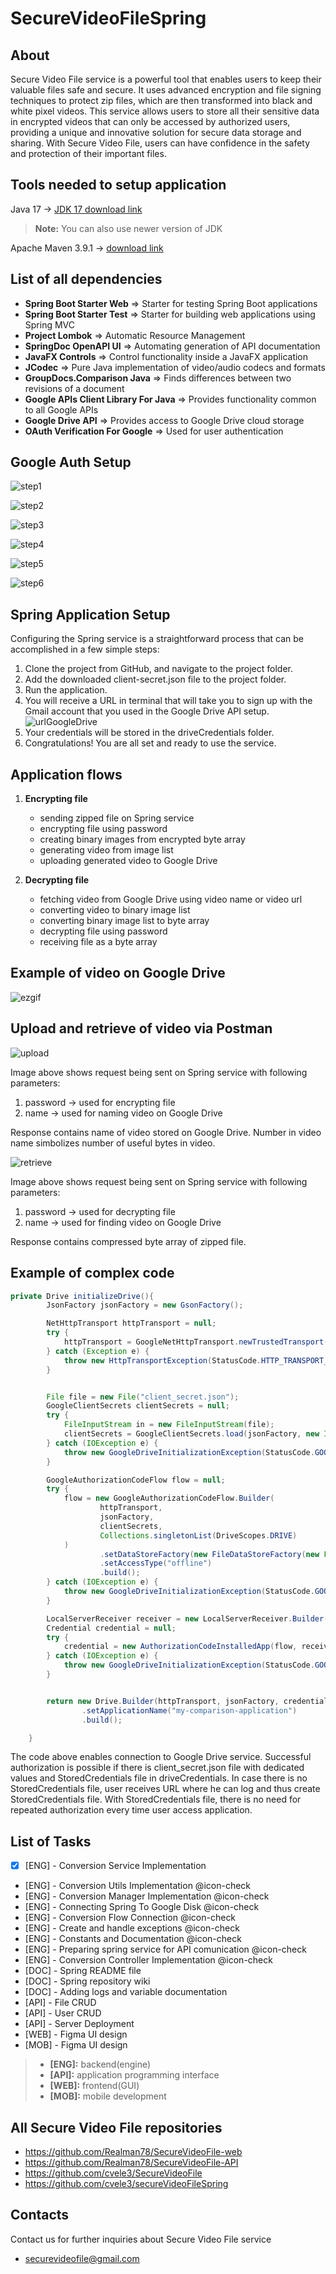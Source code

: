 # SecureVideoFileSpring
## About

Secure Video File service is a powerful tool that enables users to keep their valuable files safe and secure. It uses advanced encryption and file signing techniques to protect zip files, which are then transformed into black and white pixel videos. This service allows users to store all their sensitive data in encrypted videos that can only be accessed by authorized users, providing a unique and innovative solution for secure data storage and sharing. With Secure Video File, users can have confidence in the safety and protection of their important files.


## Tools needed to setup application

Java 17 -> [JDK 17 download link](https://www.oracle.com/java/technologies/javase/jdk17-archive-downloads.html)
> **Note:** You can also use newer version of JDK

Apache Maven 3.9.1 -> [download link](https://maven.apache.org/download.cgi)

## List of all dependencies

* **Spring Boot Starter Web** => Starter for testing Spring Boot applications
* **Spring Boot Starter Test** => Starter for building web applications using Spring MVC
* **Project Lombok** => Automatic Resource Management
* **SpringDoc OpenAPI UI** => Automating generation of API documentation
* **JavaFX Controls** => Control functionality inside a JavaFX application
* **JCodec** => Pure Java implementation of video/audio codecs and formats
* **GroupDocs.Comparison Java** => Finds differences between two revisions of a document
* **Google APIs Client Library For Java** => Provides functionality common to all Google APIs
* **Google Drive API** => Provides access to Google Drive cloud storage
* **OAuth Verification For Google** => Used for user authentication

## Google Auth Setup
![step1](https://user-images.githubusercontent.com/77991435/230670446-154b1381-1d7d-4157-8f15-cd6823be63f2.png)

![step2](https://user-images.githubusercontent.com/77991435/230670633-41318582-6b53-4b26-85ad-37c9de8b4d1e.png)

![step3](https://user-images.githubusercontent.com/77991435/230670672-27af7bf8-6b3b-49fe-84a3-8107668bd735.png)

![step4](https://user-images.githubusercontent.com/77991435/230670780-11fd8467-1f6f-4cfb-b384-195e96e10e06.png)

![step5](https://user-images.githubusercontent.com/77991435/230670819-9ee769aa-c515-40ae-9aff-c6b1321dde44.png)

![step6](https://user-images.githubusercontent.com/77991435/230670937-ed32205e-4825-42aa-afaa-01acd3e04a7f.png)

## Spring Application Setup
Configuring the Spring service is a straightforward process that can be accomplished in a few simple steps:

1. Clone the project from GitHub, and navigate to the project folder.
2. Add the downloaded client-secret.json file to the project folder.
3. Run the application.
4. You will receive a URL in terminal that will take you to sign up with the Gmail account that you used in the Google Drive API setup.
![urlGoogleDrive](https://user-images.githubusercontent.com/78024969/231885492-6c5be1ad-e68e-471a-80ee-f1bbf09ddc54.png)
5. Your credentials will be stored in the driveCredentials folder.
6. Congratulations! You are all set and ready to use the service.

## Application flows

1. **Encrypting file**

      * sending zipped file on Spring service
      * encrypting file using password
      * creating binary images from encrypted byte array
      * generating video from image list
      * uploading generated video to Google Drive

 2. **Decrypting file**
 
    * fetching video from Google Drive using video name or video url
    * converting video to binary image list
    * converting binary image list to byte array
    * decrypting file using password
    * receiving file as a byte array
    
## Example of video on Google Drive

![ezgif](https://user-images.githubusercontent.com/78024969/231885772-a745c6fc-5810-477b-bb5e-8e8b7cd3cd1a.gif)

## Upload and retrieve of video via Postman

![upload](https://user-images.githubusercontent.com/78024969/232131465-06aea36a-d397-4f43-b641-458b9dba08ad.png)

Image above shows request being sent on Spring service with following parameters:
1. password -> used for encrypting file
2. name -> used for naming video on Google Drive

Response contains name of video stored on Google Drive. Number in video name simbolizes number of useful bytes in video.

![retrieve](https://user-images.githubusercontent.com/78024969/232131504-bad4aaca-3846-427f-92a1-4a8cd636f46d.png)

Image above shows request being sent on Spring service with following parameters:
1. password -> used for decrypting file
2. name -> used for finding video on Google Drive

Response contains compressed byte array of zipped file.

## Example of complex code

```java
private Drive initializeDrive(){
		JsonFactory jsonFactory = new GsonFactory();

		NetHttpTransport httpTransport = null;
		try {
			httpTransport = GoogleNetHttpTransport.newTrustedTransport();
		} catch (Exception e) {
			throw new HttpTransportException(StatusCode.HTTP_TRANSPORT_ERROR, e.getMessage());
		}


		File file = new File("client_secret.json");
		GoogleClientSecrets clientSecrets = null;
		try {
			FileInputStream in = new FileInputStream(file);
			clientSecrets = GoogleClientSecrets.load(jsonFactory, new InputStreamReader(in));
		} catch (IOException e) {
			throw new GoogleDriveInitializationException(StatusCode.GOOGLE_DRIVE_INITIALIZATION_ERROR, e.getMessage());
		}

		GoogleAuthorizationCodeFlow flow = null;
		try {
			flow = new GoogleAuthorizationCodeFlow.Builder(
					httpTransport,
					jsonFactory,
					clientSecrets,
					Collections.singletonList(DriveScopes.DRIVE)
			)
					.setDataStoreFactory(new FileDataStoreFactory(new File("driveCredentials")))
					.setAccessType("offline")
					.build();
		} catch (IOException e) {
			throw new GoogleDriveInitializationException(StatusCode.GOOGLE_DRIVE_INITIALIZATION_ERROR, e.getMessage());
		}

		LocalServerReceiver receiver = new LocalServerReceiver.Builder().setPort(8888).build();
		Credential credential = null;
		try {
			credential = new AuthorizationCodeInstalledApp(flow, receiver).authorize("user");
		} catch (IOException e) {
			throw new GoogleDriveInitializationException(StatusCode.GOOGLE_DRIVE_INITIALIZATION_ERROR, e.getMessage());
		}


		return new Drive.Builder(httpTransport, jsonFactory, credential)
				.setApplicationName("my-comparison-application")
				.build();

	}
```  
The code above enables connection to Google Drive service. Successful authorization is possible if there is client_secret.json file with dedicated values and StoredCredentials file in driveCredentials. In case there is no StoredCredentials file, user receives URL where he can log and thus create StoredCredentials file. With StoredCredentials file, there is no need for repeated authorization every time user access application.

## List of Tasks

- [x] [ENG] - Conversion Service Implementation
* [ENG] - Conversion Utils Implementation @icon-check
* [ENG] - Conversion Manager Implementation @icon-check
* [ENG] - Connecting Spring To Google Disk @icon-check
* [ENG] - Conversion Flow Connection @icon-check
* [ENG] - Create and handle exceptions @icon-check
* [ENG] - Constants and Documentation @icon-check
* [ENG] - Preparing spring service for API comunication @icon-check
* [ENG] - Conversion Controller Implementation @icon-check
* [DOC] - Spring README file
* [DOC] - Spring repository wiki
* [DOC] - Adding logs and variable documentation
* [API] - File CRUD
* [API] - User CRUD
* [API] - Server Deployment
* [WEB] - Figma UI design
* [MOB] - Figma UI design

> * **[ENG]:** backend(engine)
> * **[API]:** application programming interface
> * **[WEB]:** frontend(GUI)
> * **[MOB]:** mobile development

## All Secure Video File repositories

- https://github.com/Realman78/SecureVideoFile-web
- https://github.com/Realman78/SecureVideoFile-API
- https://github.com/cvele3/SecureVideoFile
- https://github.com/cvele3/secureVideoFileSpring

## Contacts

Contact us for further inquiries about Secure Video File service
- securevideofile@gmail.com



